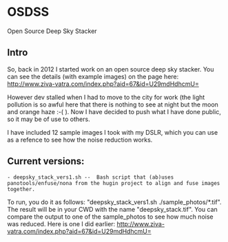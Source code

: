 # OSDSS
Open Source Deep Sky Stacker

## Intro

So, back in 2012 I started work on an open source deep sky stacker. You can see the details (with example images) on the page here: http://www.ziva-vatra.com/index.php?aid=67&id=U29mdHdhcmU=


However dev stalled when I had to move to the city for work (the light pollution is so awful here that there is nothing to see at night but the moon and orange haze :-(  ). Now I have decided to push what I have done public, so it may be of use to others. 

I have included 12 sample images I took with my DSLR, which you can use as a refence to see how the noise reduction works. 
## Current versions:
	- deepsky_stack_vers1.sh --  Bash script that (ab)uses panotools/enfuse/nona from the hugin project to align and fuse images together. 
To run, you do it as follows:  "deepsky_stack_vers1.sh ./sample_photos/*.tif". The result will be in your CWD with the name "deepsky_stack.tif".
You can compare the output to one of the sample_photos to see how much noise was reduced. 
Here is one I did earlier: http://www.ziva-vatra.com/index.php?aid=67&id=U29mdHdhcmU=


